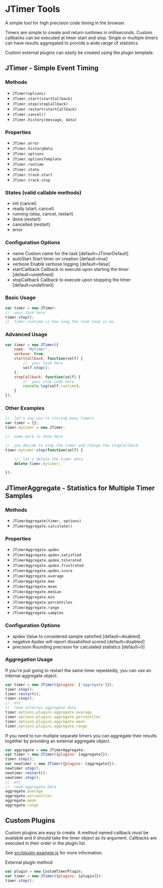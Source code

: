# JTimer Tools

A simple tool for high precision code timing in the browser.

Timers are simple to create and return runtimes in milliseconds. Custom callbacks can be executed at timer start and stop. Single or multiple timers can have results aggregated to provide a wide range of statistics.

Custom external plugins can easily be created using the plugin template.

## JTimer - Simple Event Timing

### Methods
+ `JTimer(options)`
+ `JTimer.start(startCallback)`
+ `JTimer.stop(stopCallback)`
+ `JTimer.restart(startCallback)`
+ `JTimer.cancel()`
+ `JTimer.history(message, data)`

### Properties
+ `JTimer.error`
+ `JTimer.historyData`
+ `JTimer.options`
+ `JTimer.optionsTemplate`
+ `JTimer.runtime`
+ `JTimer.state`
+ `JTimer.track.start`
+ `JTimer.track.stop`

### States (valid callable methods)
+ init (cancel)
+ ready (start, cancel)
+ running (stop, cancel, restart)
+ done (restart)
+ cancelled (restart)
+ error

### Configuration Options
+ name                  Custom name for the task [default=JTimerDefault]
+ autoStart             Start timer on creation [default=true]
+ verbose               Enable verbose logging [default=false]
+ startCallback         Callback to execute upon starting the timer [default=undefined]
+ stopCallback          Callback to execute upon stopping the timer [default=undefined]

### Basic Usage

```js
var timer = new JTimer;
//  your task here
timer.stop();
//  timer.runtime is how long the task took in ms
```

### Advanced Usage

```js
var timer = new JTimer({
    name: 'MyTimer',
    verbose: true,
    startCallback: function(self) {
        //  your task here
        self.stop();
    },
    stopCallback: function(self) {
        //  your stop code here
        console.log(self.runtime);
    }
});
```

### Other Examples

```js
//  let's say you're storing many timers
var timer = {};
timer.mytimer = new JTimer;

//  some work is done here

//  you decide to stop the timer and change the stopCallback
timer.mytimer.stop(function(self) {

    //  let's delete the timer data
    delete timer.mytimer;

});
```

## JTimerAggregate - Statistics for Multiple Timer Samples

### Methods
+ `JTimerAggregate(timer, options)`
+ `JTimerAggregate.calculate()`

### Properties
+ `JTimerAggregate.apdex`
+ `JTimerAggregate.apdex.satisfied`
+ `JTimerAggregate.apdex.tolerated`
+ `JTimerAggregate.apdex.frustrated`
+ `JTimerAggregate.apdex.score`
+ `JTimerAggregate.average`
+ `JTimerAggregate.max`
+ `JTimerAggregate.mean`
+ `JTimerAggregate.median`
+ `JTimerAggregate.min`
+ `JTimerAggregate.percentiles`
+ `JTimerAggregate.range`
+ `JTimerAggregate.samples`

### Configuration Options
+ apdex                 Value to considered sample satisfied [default=disabled]
+ negative              Apdex will report dissatisfied scored [default=disabled]
+ precision             Rounding precision for calculated statistics [default=0]

### Aggregation Usage

If you're just going to restart the same timer repeatedly, you can use an internal aggregate object.

```js
var timer = new JTimer({plugins: ['aggregate']});
timer.stop();
timer.restart();
timer.stop();
//  etc
//  read internal aggregate data
timer.options.plugins.aggregate.average
timer.options.plugins.aggregate.percentiles
timer.options.plugins.aggregate.mean
timer.options.plugins.aggregate.range
```

If you need to run multiple separate timers you can aggregate their results together by providing an external aggregate object.

```js
var aggregate = new JTimerAggregate;
var timer = new JTimer({plugins: [aggregate]});
timer.stop();
var newtimer = new JTimer({plugins: [aggregate]});
newtimer.stop();
newtimer.restart();
newtimer.stop();
//  etc
//  read aggregate data
aggregate.average
aggregate.percentiles
aggregate.mean
aggregate.range
```

## Custom Plugins

Custom plugins are easy to create. A method named callback must be available and it should take the timer object as its argument. Callbacks are executed in their order in the plugin list.

See [src/plugin-example.js](src/plugin-example.js) for more information.

External plugin method
```js
var plugin = new CustomTimerPlugin;
var timer = new JTimer({plugins: [plugin]});
timer.stop();
```
